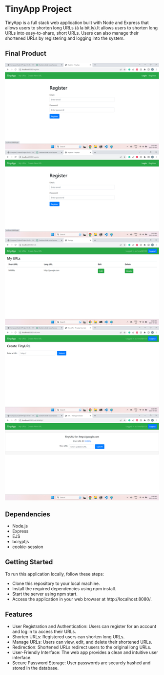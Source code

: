 # TinyApp Project

TinyApp is a full stack web application built with Node and Express that allows users to shorten long URLs (à la bit.ly).It allows users to shorten long URLs into easy-to-share, short URLs. Users can also manage their shortened URLs by registering and logging into the system.

## Final Product

![screenshot of Login-page](https://github.com/hinali/tinyapp/blob/master/docs/Login_page.png?raw=true)
![screenshot of Register-page](https://github.com/hinali/tinyapp/blob/master/docs/Register_page.png)
![screenshot of Urls-page](https://github.com/hinali/tinyapp/blob/master/docs/Urls_page.png)
![screenshot of Urls_New-page](https://github.com/hinali/tinyapp/blob/master/docs/Urls_New_page.png)
![screenshot of Urls_ID-page](https://github.com/hinali/tinyapp/blob/master/docs/Urls_ID_page.png)

## Dependencies

- Node.js
- Express
- EJS
- bcryptjs
- cookie-session

## Getting Started

To run this application locally, follow these steps:

- Clone this repository to your local machine.
- Install the required dependencies using npm install.
- Start the server using npm start.
- Access the application in your web browser at http://localhost:8080/.

## Features

- User Registration and Authentication: Users can register for an account and log in to access their URLs.
- Shorten URLs: Registered users can shorten long URLs.
- Manage URLs: Users can view, edit, and delete their shortened URLs.
- Redirection: Shortened URLs redirect users to the original long URLs.
- User-Friendly Interface: The web app provides a clean and intuitive user interface.
- Secure Password Storage: User passwords are securely hashed and stored in the database.